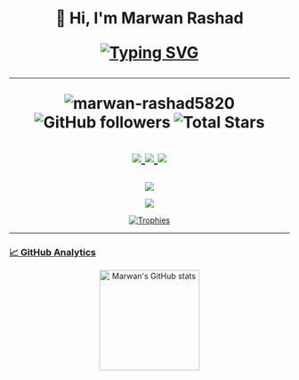 <h1 align="center">👋 Hi, I'm Marwan Rashad 

<p align="center">
  <a href="https://git.io/typing-svg">
    <img src="https://readme-typing-svg.demolab.com?font=Fira+Code&weight=500&size=22&duration=3000&pause=1000&color=36BCF7FF&center=true&vCenter=true&width=500&lines=Machine+Learning+Engineer;NLP+Engineer;Data+Science+Enthusiast" alt="Typing SVG" />
  </a>
</p>

  ---
  <p align="center">
  <img src="https://komarev.com/ghpvc/?username=marwan-rashad5820&label=Profile%20Views&color=0e75b6&style=flat" alt="marwan-rashad5820" /> 
  <img alt="GitHub followers" src="https://img.shields.io/github/followers/marwan-rashad5820?label=Followers&style=social"> 
  <img src="https://img.shields.io/github/stars/marwan-rashad5820?label=Stars" alt="Total Stars">
</p>

  <p align="center">
  <!-- Animated social badges -->
  <a href="https://wa.me/201080282485" target="_blank">
    <img src="https://img.shields.io/badge/WhatsApp-25D366?style=for-the-badge&logo=whatsapp&logoColor=white&labelColor=101010" />
  </a>
  <a href="www.linkedin.com/in/marwan-rashad-456445258" target="_blank">
    <img src="https://img.shields.io/badge/LinkedIn-0077B5?style=for-the-badge&logo=linkedin&logoColor=white&labelColor=101010" />
  </a>
  <a href="mailto:marwai582005@gmail.com" target="_blank">
    <img src="https://img.shields.io/badge/Gmail-D14836?style=for-the-badge&logo=gmail&logoColor=white&labelColor=101010" />
  </a>
</p>
</h1>

<p align="center">
  <!-- Animated icons with hover effects -->
  <a href="https://skillicons.dev">
    <img src="https://skillicons.dev/icons?i=py,tensorflow,pytorch,git,github,mysql,cpp" />
</p>

<p align="center">
  <!-- 3D contribution graph -->
  <img src="https://github-readme-activity-graph.vercel.app/graph?username=marwan-rashad5820&theme=react-dark&bg_color=0D1117&hide_border=true&area=true" />
</p>


<div align="center">
  <img src="https://github-profile-trophy.vercel.app/?username=marwan-rashad5820&theme=onedark&row=1&column=7" alt="Trophies" />
</div>



---

### 📈 GitHub Analytics

<p align="center">
  <img height="180em" src="https://github-readme-stats.vercel.app/api?username=marwan-rashad5820&show_icons=true&theme=radical&include_all_commits=true&count_private=true" alt="Marwan's GitHub stats"/>
</p>



